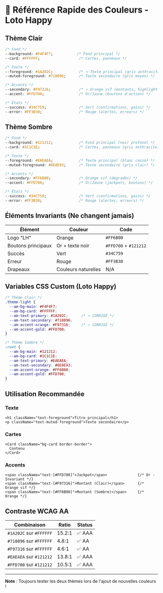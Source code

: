 # 🎨 Référence Rapide des Couleurs - Loto Happy

## Thème Clair

```css
/* Fond */
--background: #F4F4F7;           /* Fond principal */
--card: #FFFFFF;                  /* Cartes, panneaux */

/* Texte */
--foreground: #1A202C;            /* ⭐ Texte principal (gris anthracite foncé) */
--muted-foreground: #718096;      /* Texte secondaire (gris moyen) */

/* Accents */
--secondary: #F97316;             /* ⭐ Orange vif (montants, highlights) */
--accent: #FFD700;                /* Or/Jaune (boutons d'action) */

/* États */
--success: #34C759;               /* Vert (confirmations, gains) */
--error: #FF3B30;                 /* Rouge (alertes, erreurs) */
```

## Thème Sombre

```css
/* Fond */
--background: #121212;            /* Fond principal (noir profond) */
--card: #1C1C1E;                  /* Cartes, panneaux (gris anthracite) */

/* Texte */
--foreground: #EAEAEA;            /* Texte principal (blanc cassé) */
--muted-foreground: #8E8E93;      /* Texte secondaire (gris clair) */

/* Accents */
--secondary: #FF6B00;             /* Orange vif (dégradés) */
--accent: #FFD700;                /* Or/Jaune (jackpots, boutons) */

/* États */
--success: #34C759;               /* Vert (confirmations, gains) */
--error: #FF3B30;                 /* Rouge (alertes, erreurs) */
```

## Éléments Invariants (Ne changent jamais)

| Élément | Couleur | Code |
|---------|---------|------|
| Logo "LH" | Orange | `#FF6B00` |
| Boutons principaux | Or + texte noir | `#FFD700` + `#121212` |
| Succès | Vert | `#34C759` |
| Erreur | Rouge | `#FF3B30` |
| Drapeaux | Couleurs naturelles | N/A |

## Variables CSS Custom (Loto Happy)

```css
/* Thème Clair */
.theme-light {
  --am-bg-main: #F4F4F7;
  --am-bg-card: #FFFFFF;
  --am-text-primary: #1A202C;      /* ⭐ CORRIGÉ */
  --am-text-secondary: #718096;
  --am-accent-orange: #F97316;     /* ⭐ CORRIGÉ */
  --am-accent-gold: #FFD700;
}

/* Thème Sombre */
:root {
  --am-bg-main: #121212;
  --am-bg-card: #1C1C1E;
  --am-text-primary: #EAEAEA;
  --am-text-secondary: #8E8E93;
  --am-accent-orange: #FF6B00;
  --am-accent-gold: #FFD700;
}
```

## Utilisation Recommandée

### Texte
```tsx
<h1 className="text-foreground">Titre principal</h1>
<p className="text-muted-foreground">Texte secondaire</p>
```

### Cartes
```tsx
<Card className="bg-card border-border">
  Contenu
</Card>
```

### Accents
```tsx
<span className="text-[#FFD700]">Jackpot</span>              {/* Or - Invariant */}
<span className="text-[#F97316]">Montant (Clair)</span>      {/* Orange vif */}
<span className="text-[#FF6B00]">Montant (Sombre)</span>     {/* Orange */}
```

## Contraste WCAG AA

| Combinaison | Ratio | Status |
|-------------|-------|--------|
| `#1A202C` sur `#FFFFFF` | 15.2:1 | ✅ AAA |
| `#718096` sur `#FFFFFF` | 4.8:1 | ✅ AA |
| `#F97316` sur `#FFFFFF` | 4.6:1 | ✅ AA |
| `#EAEAEA` sur `#121212` | 13.8:1 | ✅ AAA |
| `#FFD700` sur `#121212` | 10.5:1 | ✅ AAA |

---

**Note** : Toujours tester les deux thèmes lors de l'ajout de nouvelles couleurs !
